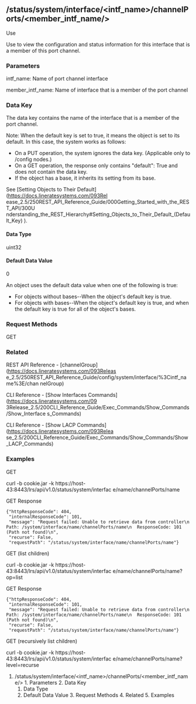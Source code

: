 ## /status/system/interface/<intf_name>/channelPorts/<member_intf_name/>

Use

Use to view the configuration and status information for this interface that
is a member of this port channel.

### Parameters

intf_name: Name of port channel interface

member_intf_name: Name of interface that is a member of the port channel

### Data Key

The data key contains the name of the interface that is a member of the port
channel.

Note: When the default key is set to true, it means the object is set to its
default. In this case, the system works as follows:

  * On a PUT operation, the system ignores the data key. (Applicable only to /config nodes.)
  * On a GET operation, the response only contains "default": True and does not contain the data key.
  * If the object has a base, it inherits its setting from its base.

See [Setting Objects to Their Default](https://docs.lineratesystems.com/093Rel
ease_2.5/250REST_API_Reference_Guide/000Getting_Started_with_the_REST_API/300U
nderstanding_the_REST_Hierarchy#Setting_Objects_to_Their_Default_(Default_Key)
).

#### Data Type

uint32

#### Default Data Value

0

An object uses the default data value when one of the following is true:

  * For objects without bases--When the object's default key is true.
  * For objects with bases--When the object's default key is true, and when the default key is true for all of the object's bases.

### Request Methods

GET

### Related

REST API Reference - [channelGroup](https://docs.lineratesystems.com/093Releas
e_2.5/250REST_API_Reference_Guide/config/system/interface/%3Cintf_name%3E/chan
nelGroup)

CLI Reference - [Show Interfaces Commands](https://docs.lineratesystems.com/09
3Release_2.5/200CLI_Reference_Guide/Exec_Commands/Show_Commands/Show_Interface
s_Commands)

CLI Reference - [Show LACP Commands](https://docs.lineratesystems.com/093Relea
se_2.5/200CLI_Reference_Guide/Exec_Commands/Show_Commands/Show_LACP_Commands)

### Examples

GET

curl -b cookie.jar -k https://host-43:8443/lrs/api/v1.0/status/system/interfac
e/name/channelPorts/name

GET Response

    
    {"httpResponseCode": 404,
     "internalResponseCode": 101,
     "message": "Request failed: Unable to retrieve data from controller\n  Path: /system/interface/name/channelPorts/name\n  ResponseCode: 101 (Path not found)\n",
     "recurse": False,
     "requestPath": "/status/system/interface/name/channelPorts/name"}
    

GET (list children)

curl -b cookie.jar -k https://host-43:8443/lrs/api/v1.0/status/system/interfac
e/name/channelPorts/name?op=list

GET Response

    
    {"httpResponseCode": 404,
     "internalResponseCode": 101,
     "message": "Request failed: Unable to retrieve data from controller\n  Path: /system/interface/name/channelPorts/name\n  ResponseCode: 101 (Path not found)\n",
     "recurse": False,
     "requestPath": "/status/system/interface/name/channelPorts/name"}
    

GET (recursively list children)

curl -b cookie.jar -k https://host-43:8443/lrs/api/v1.0/status/system/interfac
e/name/channelPorts/name?level=recurse

  1. /status/system/interface/<intf_name>/channelPorts/<member_intf_name/>
    1. Parameters
    2. Data Key
      1. Data Type
      2. Default Data Value
    3. Request Methods
    4. Related
    5. Examples

